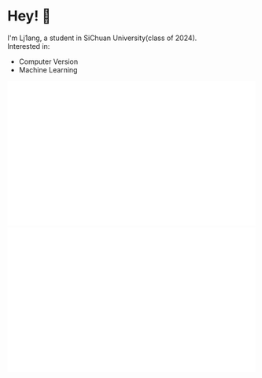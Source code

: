 # Hey! :wave:
I'm Lj1ang, a student in SiChuan University(class of 2024).    
Interested in:
- Computer Version
- Machine Learning

![](https://github.com/Lj1ang/github-stats-transparent/blob/output/generated/languages.svg)
![](https://github.com/Lj1ang/github-stats-transparent/blob/output/generated/overview.svg)
